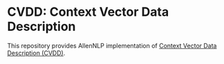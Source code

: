 CVDD: Context Vector Data Description
=====================================

This repository provides AllenNLP implementation of [Context Vector Data Description (CVDD)](https://github.com/lukasruff/CVDD-PyTorch).
